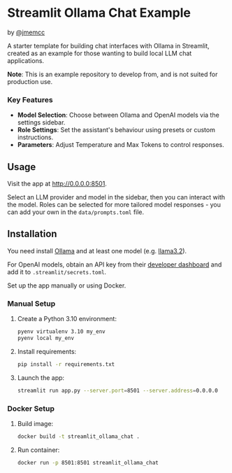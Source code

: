 # Streamlit Ollama Chat Example

by [@jmemcc](https://github.com/jmemcc)

A starter template for building chat interfaces with Ollama in Streamlit, created as an example for those wanting to build local LLM chat applications. 

**Note**: This is an example repository to develop from, and is not suited for production use.

### Key Features

- **Model Selection**: Choose between Ollama and OpenAI models via the settings sidebar.
- **Role Settings**: Set the assistant's behaviour using presets or custom instructions.
- **Parameters**: Adjust Temperature and Max Tokens to control responses.

## Usage

Visit the app at http://0.0.0.0:8501.

Select an LLM provider and model in the sidebar, then you can interact with the model. Roles can be selected for more tailored model responses - you can add your own in the `data/prompts.toml` file.


## Installation

You need install [Ollama](https://ollama.com/) and at least one model (e.g. [llama3.2](https://ollama.com/library/llama3.2)). 

For OpenAI models, obtain an API key from their [developer dashboard](https://platform.openai.com/api-keys) and add it to `.streamlit/secrets.toml`.

Set up the app manually or using Docker.

### Manual Setup 

1. Create a Python 3.10 environment:
    ```bash
    pyenv virtualenv 3.10 my_env 
    pyenv local my_env
    ```

2. Install requirements:
    ```bash
    pip install -r requirements.txt
    ```

3. Launch the app:
    ```bash
    streamlit run app.py --server.port=8501 --server.address=0.0.0.0
    ```

### Docker Setup

1. Build image:
    ```bash
    docker build -t streamlit_ollama_chat .
    ```

2. Run container:
    ```bash
    docker run -p 8501:8501 streamlit_ollama_chat
    ```
